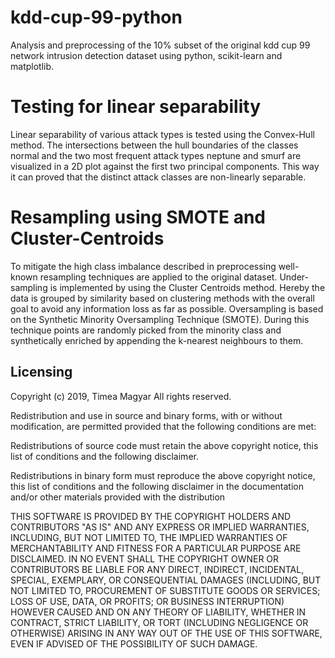 # kdd-cup-99-python
Analysis and preprocessing of the 10% subset of the original kdd cup 99 network intrusion detection dataset using python, scikit-learn and matplotlib.

# Testing for linear separability

Linear separability of various attack types is tested using the Convex-Hull method. The intersections between the hull boundaries of 
the classes normal and the two most frequent attack types neptune and smurf are visualized in a 2D plot against the first two principal
components. This way it can proved that the distinct attack classes are non-linearly separable.


# Resampling using SMOTE and Cluster-Centroids

To mitigate the high class imbalance described in preprocessing well-known resampling techniques are applied to the original dataset.
Under-sampling is implemented by using the Cluster Centroids method. Hereby the data is grouped by similarity based on clustering methods with the overall goal to avoid any 
information loss as far as possible. Oversampling is based on the Synthetic Minority Oversampling Technique (SMOTE). During this technique points are randomly picked from the minority
class and synthetically enriched by appending the k-nearest neighbours to them.

## Licensing 

Copyright (c) 2019, Timea Magyar
All rights reserved.
 
Redistribution and use in source and binary forms, with or without
modification, are permitted provided that the following conditions are met:

Redistributions of source code must retain the above copyright notice, this
list of conditions and the following disclaimer.

Redistributions in binary form must reproduce the above copyright notice,
this list of conditions and the following disclaimer in the documentation
and/or other materials provided with the distribution

THIS SOFTWARE IS PROVIDED BY THE COPYRIGHT HOLDERS AND CONTRIBUTORS "AS IS"
AND ANY EXPRESS OR IMPLIED WARRANTIES, INCLUDING, BUT NOT LIMITED TO, THE
IMPLIED WARRANTIES OF MERCHANTABILITY AND FITNESS FOR A PARTICULAR PURPOSE ARE
DISCLAIMED. IN NO EVENT SHALL THE COPYRIGHT OWNER OR CONTRIBUTORS BE LIABLE
FOR ANY DIRECT, INDIRECT, INCIDENTAL, SPECIAL, EXEMPLARY, OR CONSEQUENTIAL
DAMAGES (INCLUDING, BUT NOT LIMITED TO, PROCUREMENT OF SUBSTITUTE GOODS OR
SERVICES; LOSS OF USE, DATA, OR PROFITS; OR BUSINESS INTERRUPTION) HOWEVER
CAUSED AND ON ANY THEORY OF LIABILITY, WHETHER IN CONTRACT, STRICT LIABILITY,
OR TORT (INCLUDING NEGLIGENCE OR OTHERWISE) ARISING IN ANY WAY OUT OF THE USE
OF THIS SOFTWARE, EVEN IF ADVISED OF THE POSSIBILITY OF SUCH DAMAGE.
